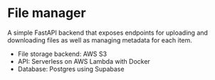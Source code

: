 # File manager
A simple FastAPI backend that exposes endpoints for uploading and downloading files as well as managing metadata for each item.

- File storage backend: AWS S3
- API: Serverless on AWS Lambda with Docker
- Database: Postgres using Supabase


